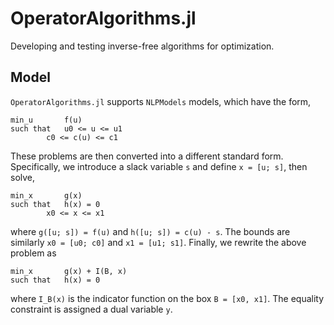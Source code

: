 # OperatorAlgorithms.jl

Developing and testing inverse-free algorithms for optimization.


## Model

`OperatorAlgorithms.jl` supports `NLPModels` models, which have the form,
```
min_u		f(u)
such that	u0 <= u <= u1
		c0 <= c(u) <= c1
```
These problems are then converted into a different standard form.
Specifically, we introduce a slack variable `s` and define `x = [u; s]`, then solve,
```
min_x		g(x)
such that	h(x) = 0
		x0 <= x <= x1
```
where `g([u; s]) = f(u)` and `h([u; s]) = c(u) - s`.
The bounds are similarly `x0 = [u0; c0]` and `x1 = [u1; s1]`.
Finally, we rewrite the above problem as
```
min_x		g(x) + I(B, x)
such that	h(x) = 0
```
where `I_B(x)` is the indicator function on the box `B = [x0, x1]`.
The equality constraint is assigned a dual variable `y`.
